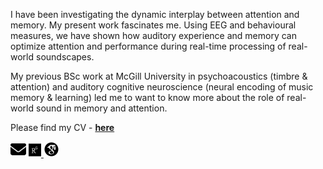 ---
---

I have been investigating the dynamic interplay between attention and memory. My present work fascinates me. Using EEG and behavioural measures, we have shown how auditory experience and memory can optimize attention and performance during real-time processing of real-world soundscapes. 

My previous BSc work at McGill University in psychoacoustics (timbre & attention) and auditory cognitive neuroscience (neural encoding of music memory & learning) led me to want to know more about the role of real-world sound in memory and attention.

Please find my CV - **[here](assets/Test.pdf)**

<p float="left">
  <a href="mailto:manda.fischer@mail.utoronto.ca"><img src="/assets/icons/envelope-solid.svg" width="25" /></a>
<a href="https://scholar.google.com/citations?hl=en&user=WVWtxUkAAAAJ"><img src="/assets/icons/ResearchGate.svg" width="20" /> 
   <a href="https://www.researchgate.net/profile/Manda-Fischer"><img src="/assets/icons/google-scholar.svg" width="25" />
</p>



